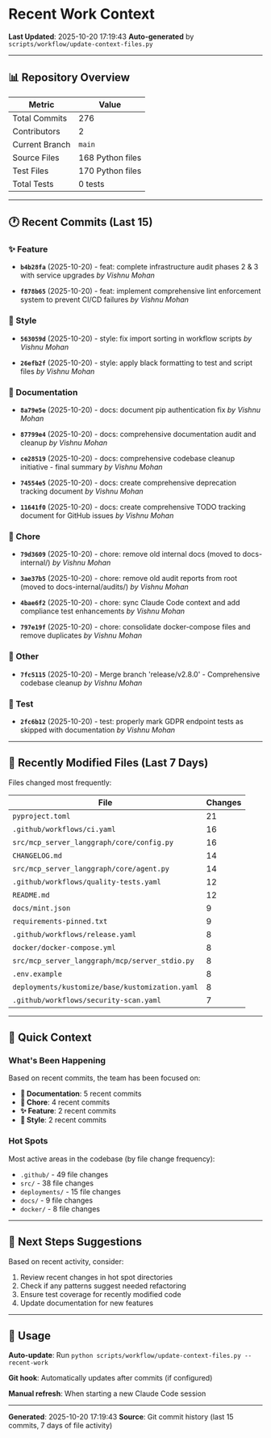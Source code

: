 # Recent Work Context

**Last Updated**: 2025-10-20 17:19:43
**Auto-generated** by `scripts/workflow/update-context-files.py`

---

## 📊 Repository Overview

| Metric | Value |
|--------|-------|
| Total Commits | 276 |
| Contributors | 2 |
| Current Branch | `main` |
| Source Files | 168 Python files |
| Test Files | 170 Python files |
| Total Tests | 0 tests |

---

## 🕐 Recent Commits (Last 15)


### ✨ Feature

- **`b4b28fa`** (2025-10-20) - feat: complete infrastructure audit phases 2 & 3 with service upgrades
  _by Vishnu Mohan_

- **`f878b65`** (2025-10-20) - feat: implement comprehensive lint enforcement system to prevent CI/CD failures
  _by Vishnu Mohan_


### 💄 Style

- **`563059d`** (2025-10-20) - style: fix import sorting in workflow scripts
  _by Vishnu Mohan_

- **`26efb2f`** (2025-10-20) - style: apply black formatting to test and script files
  _by Vishnu Mohan_


### 📝 Documentation

- **`8a79e5e`** (2025-10-20) - docs: document pip authentication fix
  _by Vishnu Mohan_

- **`87799e4`** (2025-10-20) - docs: comprehensive documentation audit and cleanup
  _by Vishnu Mohan_

- **`ce28519`** (2025-10-20) - docs: comprehensive codebase cleanup initiative - final summary
  _by Vishnu Mohan_

- **`74554e5`** (2025-10-20) - docs: create comprehensive deprecation tracking document
  _by Vishnu Mohan_

- **`11641f0`** (2025-10-20) - docs: create comprehensive TODO tracking document for GitHub issues
  _by Vishnu Mohan_


### 🔧 Chore

- **`79d3609`** (2025-10-20) - chore: remove old internal docs (moved to docs-internal/)
  _by Vishnu Mohan_

- **`3ae37b5`** (2025-10-20) - chore: remove old audit reports from root (moved to docs-internal/audits/)
  _by Vishnu Mohan_

- **`4bae6f2`** (2025-10-20) - chore: sync Claude Code context and add compliance test enhancements
  _by Vishnu Mohan_

- **`797e19f`** (2025-10-20) - chore: consolidate docker-compose files and remove duplicates
  _by Vishnu Mohan_


### 🔹 Other

- **`7fc5115`** (2025-10-20) - Merge branch 'release/v2.8.0' - Comprehensive codebase cleanup
  _by Vishnu Mohan_


### 🧪 Test

- **`2fc6b12`** (2025-10-20) - test: properly mark GDPR endpoint tests as skipped with documentation
  _by Vishnu Mohan_

---

## 📁 Recently Modified Files (Last 7 Days)

Files changed most frequently:

| File | Changes |
|------|---------|
| `pyproject.toml` | 21 |
| `.github/workflows/ci.yaml` | 16 |
| `src/mcp_server_langgraph/core/config.py` | 16 |
| `CHANGELOG.md` | 14 |
| `src/mcp_server_langgraph/core/agent.py` | 14 |
| `.github/workflows/quality-tests.yaml` | 12 |
| `README.md` | 12 |
| `docs/mint.json` | 9 |
| `requirements-pinned.txt` | 9 |
| `.github/workflows/release.yaml` | 8 |
| `docker/docker-compose.yml` | 8 |
| `src/mcp_server_langgraph/mcp/server_stdio.py` | 8 |
| `.env.example` | 8 |
| `deployments/kustomize/base/kustomization.yaml` | 8 |
| `.github/workflows/security-scan.yaml` | 7 |


---

## 🎯 Quick Context

### What's Been Happening

Based on recent commits, the team has been focused on:

- **📝 Documentation**: 5 recent commits
- **🔧 Chore**: 4 recent commits
- **✨ Feature**: 2 recent commits
- **💄 Style**: 2 recent commits


### Hot Spots

Most active areas in the codebase (by file change frequency):

- `.github/` - 49 file changes
- `src/` - 38 file changes
- `deployments/` - 15 file changes
- `docs/` - 9 file changes
- `docker/` - 8 file changes


---

## 🔄 Next Steps Suggestions

Based on recent activity, consider:

1. Review recent changes in hot spot directories
2. Check if any patterns suggest needed refactoring
3. Ensure test coverage for recently modified code
4. Update documentation for new features

---

## 📝 Usage

**Auto-update**: Run `python scripts/workflow/update-context-files.py --recent-work`

**Git hook**: Automatically updates after commits (if configured)

**Manual refresh**: When starting a new Claude Code session

---

**Generated**: 2025-10-20 17:19:43
**Source**: Git commit history (last 15 commits, 7 days of file activity)
